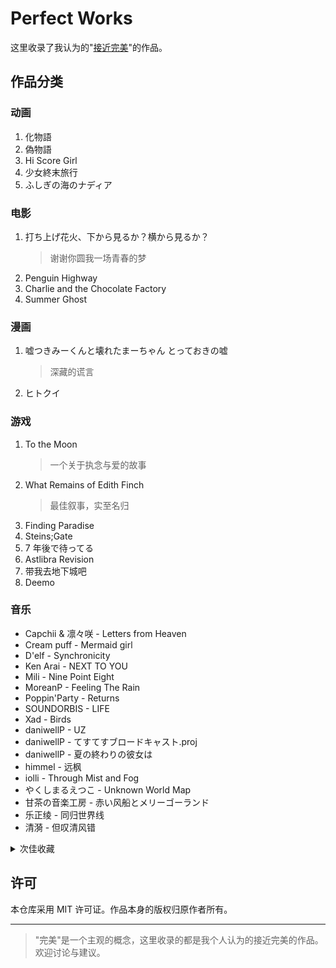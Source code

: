 # Perfect Works

这里收录了我认为的"[接近完美](criteria/README.md)"的作品。

## 作品分类

### 动画

1. 化物語
1. 偽物語
1. Hi Score Girl
1. 少女終末旅行
1. ふしぎの海のナディア

### 电影

1. 打ち上げ花火、下から見るか？横から見るか？
   > 谢谢你圆我一场青春的梦
1. Penguin Highway
1. Charlie and the Chocolate Factory
1. Summer Ghost

### 漫画

1. 嘘つきみーくんと壊れたまーちゃん とっておきの嘘
   > 深藏的谎言
1. ヒトクイ

### 游戏

1. To the Moon
   > 一个关于执念与爱的故事
1. What Remains of Edith Finch
   > 最佳叙事，实至名归
1. Finding Paradise
1. Steins;Gate
1. 7 年後で待ってる
1. Astlibra Revision
1. 带我去地下城吧
1. Deemo

### 音乐

- Capchii & 凛々咲 - Letters from Heaven
- Cream puff - Mermaid girl
- D'elf - Synchronicity
- Ken Arai - NEXT TO YOU
- Mili - Nine Point Eight
- MoreanP - Feeling The Rain
- Poppin'Party - Returns
- SOUNDORBIS - LIFE
- Xad - Birds
- daniwellP - UZ
- daniwellP - てすてすブロードキャスト.proj
- daniwellP - 夏の終わりの彼女は
- himmel - 远枫
- iolli - Through Mist and Fog
- やくしまるえつこ - Unknown World Map
- 甘茶の音楽工房 - 赤い风船とメリーゴーランド
- 乐正绫 - 同归世界线
- 清漪 - 但叹清风错

<details>
<summary>次佳收藏</summary>

- Approaching Nirvana - You
- CMJ - 所念皆星河
- D'elf - Code\_ Answer
- Dj Okawari - Flower Dance
- EGOIST - The Everlasting Guilty Crown
- EastNewSound - relate
- Lily - テロリスト
- MYTH & ROID - STYX HELIX
- MoreanP - 忆夏思乡
- Pianoboy 高至豪 - The truth that you leave
- SawanoHiroyuki[nZk] feat. mizuki - Avid
- Shirfine - Illusionary Daytime
- Supercell - My Dearest
- Valentin - A Little Story
- azusa - 真夏のフォトグラフ
- minato & 初音ミク - 朧月
- niki feat. Lily - Jitter doll
- あやりす - 愛を誓いしヒメ飾り
- いとうかなこ - アマデウス
- 蝶々 P feat. GUMI - 心做し
- 高橋李依 - 気まぐれロマンティック
- 琉芸 Miruku & 缨缨 Ei - 花月夜 (中文版)
- 竹達彩奈 & 巽悠衣子 - バランス KISS

</details>

## 许可

本仓库采用 MIT 许可证。作品本身的版权归原作者所有。

---

> "完美"是一个主观的概念，这里收录的都是我个人认为的接近完美的作品。欢迎讨论与建议。
